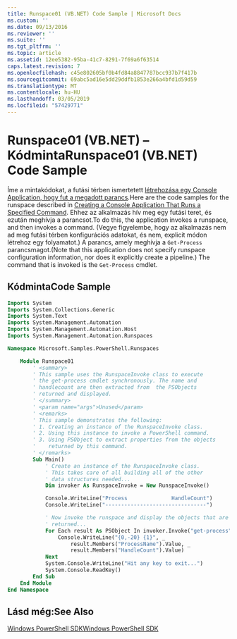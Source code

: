 ```yaml
---
title: Runspace01 (VB.NET) Code Sample | Microsoft Docs
ms.custom: ''
ms.date: 09/13/2016
ms.reviewer: ''
ms.suite: ''
ms.tgt_pltfrm: ''
ms.topic: article
ms.assetid: 12ee5382-95ba-41c7-8291-7f69a6f63514
caps.latest.revision: 7
ms.openlocfilehash: c45e802605bf0b4fd84a8847787bcc937b7f417b
ms.sourcegitcommit: 69abc5ad16e5dd29ddfb1853e266a4bfd1d59d59
ms.translationtype: MT
ms.contentlocale: hu-HU
ms.lasthandoff: 03/05/2019
ms.locfileid: "57429771"
---
```

# <a name="runspace01-vbnet-code-sample"></a><span data-ttu-id="180ee-102">Runspace01 (VB.NET) – Kódminta</span><span class="sxs-lookup"><span data-stu-id="180ee-102">Runspace01 (VB.NET) Code Sample</span></span>

<span data-ttu-id="180ee-103">Íme a mintakódokat, a futási térben ismertetett [létrehozása egy Console Application, hogy fut a megadott parancs](http://msdn.microsoft.com/en-us/793a6570-a072-4799-840b-172f28ce620e).</span><span class="sxs-lookup"><span data-stu-id="180ee-103">Here are the code samples for the runspace described in [Creating a Console Application That Runs a Specified Command](http://msdn.microsoft.com/en-us/793a6570-a072-4799-840b-172f28ce620e).</span></span> <span data-ttu-id="180ee-104">Ehhez az alkalmazás hív meg egy futási teret, és ezután meghívja a parancsot.</span><span class="sxs-lookup"><span data-stu-id="180ee-104">To do this, the application invokes a runspace, and then invokes a command.</span></span> <span data-ttu-id="180ee-105">(Vegye figyelembe, hogy az alkalmazás nem ad meg futási térben konfigurációs adatokat, és nem, explicit módon létrehoz egy folyamatot.) A parancs, amely meghívja a `Get-Process` parancsmagot.</span><span class="sxs-lookup"><span data-stu-id="180ee-105">(Note that this application does not specify runspace configuration information, nor does it explicitly create a pipeline.) The command that is invoked is the `Get-Process` cmdlet.</span></span>

## <a name="code-sample"></a><span data-ttu-id="180ee-106">Kódminta</span><span class="sxs-lookup"><span data-stu-id="180ee-106">Code Sample</span></span>

```vb
Imports System
Imports System.Collections.Generic
Imports System.Text
Imports System.Management.Automation
Imports System.Management.Automation.Host
Imports System.Management.Automation.Runspaces

Namespace Microsoft.Samples.PowerShell.Runspaces

    Module Runspace01
        ' <summary>
        ' This sample uses the RunspaceInvoke class to execute
        ' the get-process cmdlet synchronously. The name and
        ' handlecount are then extracted from  the PSObjects
        ' returned and displayed.
        ' </summary>
        ' <param name="args">Unused</param>
        ' <remarks>
        ' This sample demonstrates the following:
        ' 1. Creating an instance of the RunspaceInvoke class.
        ' 2. Using this instance to invoke a PowerShell command.
        ' 3. Using PSObject to extract properties from the objects
        '    returned by this command.
        ' </remarks>
        Sub Main()
            ' Create an instance of the RunspaceInvoke class.
            ' This takes care of all building all of the other
            ' data structures needed...
            Dim invoker As RunspaceInvoke = New RunspaceInvoke()

            Console.WriteLine("Process              HandleCount")
            Console.WriteLine("--------------------------------")

            ' Now invoke the runspace and display the objects that are
            ' returned...
            For Each result As PSObject In invoker.Invoke("get-process")
                Console.WriteLine("{0,-20} {1}", _
                    result.Members("ProcessName").Value, _
                    result.Members("HandleCount").Value)
            Next
            System.Console.WriteLine("Hit any key to exit...")
            System.Console.ReadKey()
        End Sub
    End Module
End Namespace
```

<!-- TODO!!!: [!code-csharp[Runspace01.vb](../../powershell-sdk-samples/SDK-2.0/vb/Runspace01/Runspace01.vb#L09-L53 "Runspace01.vb")] -->

## <a name="see-also"></a><span data-ttu-id="180ee-107">Lásd még:</span><span class="sxs-lookup"><span data-stu-id="180ee-107">See Also</span></span>

[<span data-ttu-id="180ee-108">Windows PowerShell SDK</span><span class="sxs-lookup"><span data-stu-id="180ee-108">Windows PowerShell SDK</span></span>](../windows-powershell-reference.md)
